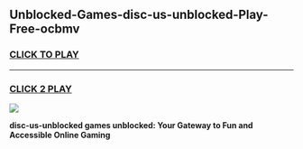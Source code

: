 
## Unblocked-Games-disc-us-unblocked-Play-Free-ocbmv
<h3>
<a href="https://premium76.site?title=disc-us-unblocked&ref=20M">CLICK TO PLAY</a></h3>
<hr>

<h3>
<a href="https://premium76.site?title=disc-us-unblocked&ref=20M">CLICK 2 PLAY</a>
  
</h3>

<a href="https://premium76.site?title=disc-us-unblocked&ref=19M"><img src="https://clearcache.store/games.png"></a>


**disc-us-unblocked games unblocked: Your Gateway to Fun and Accessible Online Gaming**
